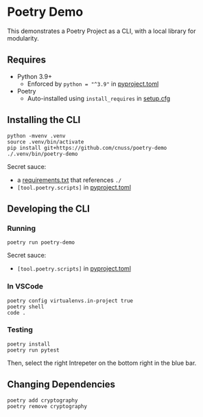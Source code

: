 # Poetry Demo

This demonstrates a Poetry Project as a CLI, with a local library for modularity.

## Requires

- Python 3.9+
  - Enforced by `python = "^3.9"` in [pyproject.toml](./pyproject.toml)
- Poetry
  - Auto-installed using `install_requires` in [setup.cfg](./setup.cfg)

## Installing the CLI

```
python -mvenv .venv
source .venv/bin/activate
pip install git+https://github.com/cnuss/poetry-demo
./.venv/bin/poetry-demo
```

Secret sauce:

- a [requirements.txt](./requirements.txt) that references `./`
- `[tool.poetry.scripts]` in [pyproject.toml](./pyproject.toml)

## Developing the CLI

### Running

```
poetry run poetry-demo
```

Secret sauce:

- `[tool.poetry.scripts]` in [pyproject.toml](./pyproject.toml)

### In VSCode

```
poetry config virtualenvs.in-project true
poetry shell
code .
```

### Testing

```
poetry install
poetry run pytest
```

Then, select the right Intrepeter on the bottom right in the blue bar.

## Changing Dependencies

```
poetry add cryptography
poetry remove cryptography
```
